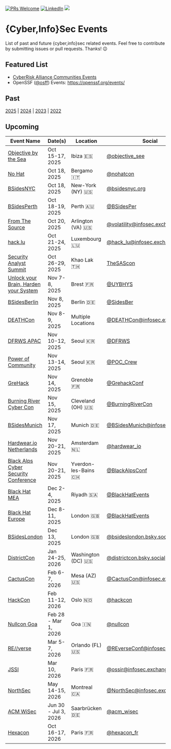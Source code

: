 [![PRs Welcome](https://img.shields.io/badge/PRs-welcome-brightgreen.svg?style=flat-square)](https://docs.github.com/en/pull-requests/collaborating-with-pull-requests/proposing-changes-to-your-work-with-pull-requests/creating-a-pull-request)
[![LinkedIn](https://img.shields.io/badge/LinkedIn-Connect-blue)](https://www.linkedin.com/in/xsantola)
[![](https://img.shields.io/mastodon/follow/109262357540251967?domain=https%3A%2F%2Finfosec.exchange&style=social)](https://infosec.exchange/@0x58)

# {Cyber,Info}Sec Events

List of past and future {cyber,info}sec related events. Feel free to contribute by submitting issues or pull requests. Thanks! 😉

## Featured List

- [CyberRisk Alliance Communities Events](https://www.cyberriskalliance.com/communities)
- OpenSSF ([@osff](https://github.com/ossf)) Events: https://openssf.org/events/

## Past

[2025](./2025.md) | [2024](./2024.md) | [2023](./2023.md) | [2022](./2022.md)

## Upcoming

| Event Name | Date(s) | Location | Social | Free
| ---------- | ------- | -------- | ------- | :--------:
| [Objective by the Sea](https://objectivebythesea.org) | Oct 15-17, 2025 | Ibiza :es: | [@objective_see](https://twitter.com/objective_see) | N
| [No Hat](https://www.nohat.it/) | Oct 18, 2025 | Bergamo :it: | [@nohatcon](https://twitter.com/nohatcon) | N
| [BSidesNYC](https://bsidesnyc.org/) | Oct 18, 2025 | New-York (NY) :us: | [@bsidesnyc.org](https://bsky.app/profile/bsidesnyc.org)| N
| [BSidesPerth](https://bsidesperth.com.au/) | Oct 18-19, 2025 | Perth :australia: | [@BSidesPer](https://twitter.com/BSidesPer) | N
| [From The Source](https://volatilityfoundation.org/from-the-source-2025/) | Oct 20, 2025 | Arlington (VA) :us: | [@volatility@infosec.exchange](https://infosec.exchange/@volatility) | N
| [hack.lu](https://hack.lu/) | Oct 21-24, 2025 | Luxembourg :luxembourg: | [@hack_lu@infosec.exchange](https://infosec.exchange/@hack_lu) | N
| [Security Analyst Summit](https://thesascon.com/) | Oct 26-29, 2025 | Khao Lak :thailand: | [TheSAScon](https://twitter.com/TheSAScon) | Invite-Only
| [Unlock your Brain, Harden your System](https://www.unlockyourbrain.bzh/) | Nov 7-8, 2025 | Brest :fr: | [@UYBHYS](https://twitter.com/UYBHYS) | N
| [BSidesBerlin](https://bsides.berlin) | Nov 8, 2025 | Berlin :de: | [@SidesBer](https://twitter.com/SidesBer) | N
| [DEATHCon](https://deathcon.io) | Nov 8-9, 2025 | Multiple Locations | [@DEATHCon@infosec.exchange](https://infosec.exchange/@DEATHCon) | N
| [DFRWS APAC](https://dfrws.org/conferences/dfrws-apac-2025/) | Nov 10-12, 2025 | Seoul :kr: | [@DFRWS](https://twitter.com/DFRWS) | N
| [Power of Community](https://powerofcommunity.net/) | Nov 13-14, 2025 | Seoul :kr: | [@POC_Crew](https://twitter.com/POC_Crew) | N
| [GreHack](https://grehack.fr/) | Nov 14, 2025 | Grenoble :fr: | [@GrehackConf](https://twitter.com/GrehackConf) | N
| [Burning River Cyber Con](https://burningrivercybercon.com) | Nov 15, 2025 | Cleveland (OH) :us: | [@BurningRiverCon](https://x.com/BurningRiverCon) | N
| [BSidesMunich](https://2025.bsidesmunich.org) | Nov 17, 2025 | Munich :de: | [@BSidesMunich@infosec.exchange](https://infosec.exchange/@BSidesMunich) | N
| [Hardwear.io Netherlands](https://hardwear.io/netherlands-2025/) | Nov 20-21, 2025 | Amsterdam :netherlands: | [@hardwear_io](https://twitter.com/hardwear_io) | N
| [Black Alps Cyber Security Conference](https://www.blackalps.ch) | Nov 20-21, 2025 | Yverdon-les-Bains :switzerland: | [@BlackAlpsConf](https://twitter.com/BlackAlpsConf) | N
| [Black Hat MEA](https://blackhatmea.com) | Dec 2-4, 2025 | Riyadh :saudi_arabia: | [@BlackHatEvents](https://twitter.com/BlackHatEvents) | N
| [Black Hat Europe](https://www.blackhat.com/eu-25/) | Dec 8-11, 2025 | London :uk: | [@BlackHatEvents](https://twitter.com/BlackHatEvents) | N
| [BSidesLondon](https://bsides.london) | Dec 13, 2025 | London :uk: | [@bsideslondon.bsky.social](https://bsky.app/profile/bsideslondon.bsky.social)| Y
| [DistrictCon](https://www.districtcon.org/) | Jan 24-25, 2026 | Washington (DC) :us: | [@districtcon.bsky.social](https://bsky.app/profile/districtcon.bsky.social) | N
| [CactusCon](https://www.cactuscon.com/) | Feb 6-7, 2026 | Mesa (AZ) :us: | [@CactusCon@infosec.exchange](https://infosec.exchange/@cactuscon) | Y
| [HackCon](https://www.hackcon.org/) | Feb 11-12, 2026 | Oslo :norway: | [@hackcon](https://twitter.com/hackcon) | N
| [Nullcon Goa](https://nullcon.net/goa-2026) | Feb 28 - Mar 1, 2026 | Goa :india: | [@nullcon](https://twitter.com/nullcon) | N
| [RE//verse](https://re-verse.io/) | Mar 5-7, 2026 | Orlando (FL) :us: | [@REverseConf@infosec.exchange](https://infosec.exchange/@REverseConf) | N
| [JSSI](https://www.ossir.org/conference/jssi-2026/) | Mar 10, 2026 | Paris :fr: | [@ossir@infosec.exchange](https://infosec.exchange/@ossir) | N
| [NorthSec](https://nsec.io/) | May 14-15, 2026 | Montreal :canada: | [@NorthSec@infosec.exchange](https://infosec.exchange/@NorthSec) | N
| [ACM WiSec](https://wisec26.events.cispa.de/) | Jun 30 - Jul 3, 2026 | Saarbrücken :de: | [@acm_wisec](https://twitter.com/acm_wisec) | N
| [Hexacon](https://www.hexacon.fr/) | Oct 16-17, 2026 | Paris :fr: | [@hexacon_fr](https://twitter.com/hexacon_fr) | N
